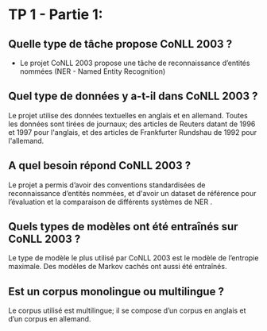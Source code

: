 # TP 1 - Partie 1:
## Quelle type de tâche propose CoNLL 2003 ?
- Le projet CoNLL 2003 propose une tâche de reconnaissance d’entités nommées (NER - Named Entity Recognition)

## Quel type de données y a-t-il dans CoNLL 2003 ?
Le projet utilise des données textuelles en anglais et en allemand. Toutes les données sont tirées de journaux; des articles de Reuters datant de 1996 et 1997 pour l'anglais, et des articles de Frankfurter Rundshau de 1992 pour l'allemand.

## A quel besoin répond CoNLL 2003 ?
Le projet a permis d’avoir des conventions standardisées de reconnaissance d’entités nommées, et d'avoir un dataset de référence pour l’évaluation et la comparaison de différents systèmes de NER .

## Quels types de modèles ont été entraînés sur CoNLL 2003 ?
Le type de modèle le plus utilisé par CoNLL 2003 est le modèle de l’entropie maximale. Des modèles de Markov cachés ont aussi été entraînés.

## Est un corpus monolingue ou multilingue ?
Le corpus utilisé est multilingue; il se compose d’un corpus en anglais et d’un corpus en allemand.
